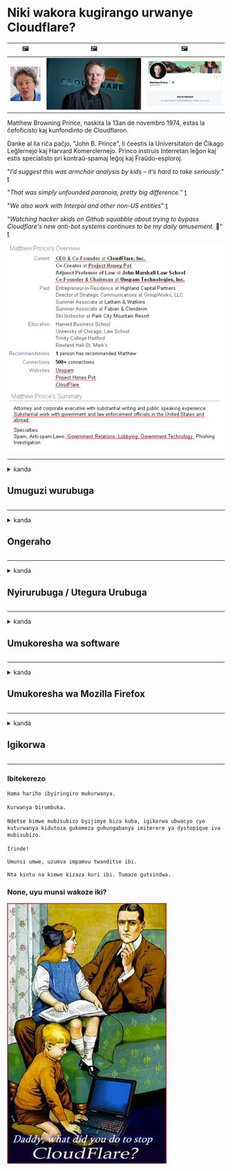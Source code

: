 # Niki wakora kugirango urwanye Cloudflare?

| 🖼 | 🖼 | 🖼 |
| --- | --- | --- |
| ![](../image/matthew_prince_teen.jpg) | ![](../image/matthew_prince.jpg) | ![](../image/blockedbymatthewprince.jpg) |


Matthew Browning Prince, naskita la 13an de novembro 1974, estas la ĉefoficisto kaj kunfondinto de Cloudflaron.

Danke al lia riĉa paĉjo, "John B. Prince", li ĉeestis la Universitaton de Ĉikago Leĝlernejo kaj Harvard Komerclernejo.
Princo instruis Interretan leĝon kaj estis specialisto pri kontraŭ-spamaj leĝoj kaj Fraŭdo-esploroj.


"*I’d suggest this was armchair analysis by kids – it’s hard to take seriously.*" [t](https://www.theguardian.com/technology/2015/nov/19/cloudflare-accused-by-anonymous-helping-isis)

"*That was simply unfounded paranoia, pretty big difference.*"  [t](https://twitter.com/xxdesmus/status/992757936123359233)

"*We also work with Interpol and other non-US entities*" [t](https://twitter.com/eastdakota/status/1203028504184360960)

"*Watching hacker skids on Github squabble about trying to bypass Cloudflare's new anti-bot systems continues to be my daily amusement.* 🍿" [t](https://twitter.com/eastdakota/status/1273277839102656515)


![](../image/whoismp.jpg)

---


<details>
<summary>kanda

## Umuguzi wurubuga
</summary>


- Niba urubuga ukunda rukoresha Cloudflare, ubabwire kudakoresha Cloudflare.
  - Kwinubira ku mbuga nkoranyambaga nka Facebook, Reddit, Twitter cyangwa Mastodon ntacyo bihindura. [Ibikorwa biranguruye kuruta hashtags.](https://twitter.com/phyzonloop/status/1274132092490862594)
  - Gerageza kuvugana na nyirurubuga niba ushaka kwigira ingirakamaro.

[Cloudflare ati](https://github.com/Eloston/ungoogled-chromium/issues/783):
```
Turagusaba ko wagera kubayobozi kuri serivisi cyangwa imbuga zihariye uhura nazo kandi ugasangira uburambe.
```

[Niba utabisabye, nyiri urubuga ntabwo azi iki kibazo.](../PEOPLE.md)

![](../image/liberapay.jpg)

[Urugero rwiza](https://counterpartytalk.org/t/turn-off-cloudflare-on-counterparty-co-plz/164/5).<br>
Ufite ikibazo? [Zamura ijwi ryawe nonaha.](https://github.com/maraoz/maraoz.github.io/issues/1) Urugero hepfo.

```
Urimo gufasha gusa kugenzura ibigo no kugenzura imbaga.
http://crimeflare.eu.org
```

```
Urupapuro rwurubuga rwawe ruri mu buzima-bwihohotera bwihariye bwikingiye-busitani bwa CloudFlare.
http://crimeflare.eu.org
```

- Fata umwanya wo gusoma politiki yibanga y'urubuga.
  - niba urubuga ruri inyuma ya Cloudflare cyangwa urubuga rukoresha serivisi zihujwe na Cloudflare.

Igomba gusobanura icyo "Cloudflare" aricyo, kandi igasaba uruhushya rwo gusangira amakuru yawe na Cloudflare. Kutabikora bizavamo kutizerana kandi urubuga ruvugwa rugomba kwirindwa.

[Urugero rwa politiki yerekeye ubuzima bwite yemewe hano](https://archive.is/bDlTz) ("Subprocessors" > "Entity Name")

```
Nasomye politiki yi banga yawe kandi sinshobora kubona ijambo Cloudflare.
Nanze gusangira nawe amakuru niba ukomeje kugaburira amakuru yanjye kuri Cloudflare.
http://crimeflare.eu.org
```

Uru nurugero rwa politiki yi banga idafite ijambo Cloudflare.
[Liberland Jobs](https://archive.is/daKIr) [privacy policy](https://docsend.com/view/feiwyte):

![](../image/cfwontobey.jpg)

Cloudflare ifite politiki yihariye.
[Cloudflare ikunda abantu doxxing.](https://www.reddit.com/r/GamerGhazi/comments/2s64fe/be_wary_reporting_to_cloudflare/)

Dore urugero rwiza kumpapuro zo kwiyandikisha kurubuga.
AFAIK, urubuga rwa zeru kora ibi. Uzabizera?

```
Ukanze "Kwiyandikisha kuri XYZ", wemera amasezerano ya serivisi n'amabwiriza yerekeye ubuzima bwite.
Uremera kandi gusangira amakuru yawe na Cloudflare kandi ukemera no gutangaza ibanga ryibicu.
Niba Cloudflare imennye amakuru yawe cyangwa ntizakwemerera guhuza na seriveri zacu, ntabwo ari amakosa yacu. [*]

[ Iyandikishe ] [ Ntabwo nemeranya ]
```
[*] [PEOPLE.md](../PEOPLE.md)


- Gerageza kudakoresha serivisi zabo. Wibuke ko ukurikiranwa na Cloudflare.
  - ["I'm in your TLS, sniffin' your passworz"](../image/iminurtls.jpg)

- Shakisha urundi rubuga. Hariho ubundi buryo n'amahirwe kuri enterineti!

- Emeza inshuti zawe gukoresha Tor buri munsi.
  - Kutamenyekana bigomba kuba igipimo cya enterineti ifunguye!
  - [Menya ko umushinga wa Tor udakunda uyu mushinga.](../HISTORY.md)

</details>

------

<details>
<summary>kanda

## Ongeraho
</summary>

- Niba mushakisha yawe ari Firefox, Tor Browser, cyangwa Chromium Ungoogled koresha imwe muribi wongeyeho.
  - Niba ushaka kongeramo izindi nshya wongeyeho ubaze kubyerekeye mbere.


| Izina | Iterambere | Inkunga | Irashobora guhagarika | Urashobora Kumenyesha | Chrome |
| -------- | -------- | -------- | -------- | -------- | -------- |
| [Bloku Cloudflaron MITM-Atakon](../subfiles/about.bcma.md) | #Addon | [ ? ](http://crimeflare.eu.org/) | **Yego**     | **Yego**     |  **Yego** |
| [Ĉu ligoj estas vundeblaj al MITM-atako?](../subfiles/about.ismm.md) | #Addon | [ ? ](http://crimeflare.eu.org/) | Oya     | **Yego**     |  **Yego** |
| [Ĉu ĉi tiuj ligoj blokos Tor-uzanton?](../subfiles/about.isat.md) | #Addon | [ ? ](http://crimeflare.eu.org/) | Oya     | **Yego**     |  **Yego** |
| [Block Cloudflare MITM Attack](https://trac.torproject.org/projects/tor/attachment/ticket/24351/block_cloudflare_mitm_attack-1.0.14.1-an%2Bfx.xpi)<br>[**DELETED BY TOR PROJECT**](../HISTORY.md) | nullius | [ ? ](../tool/block_cloudflare_mitm_fx), [Link](http://crimeflare.eu.org/) | **Yego**     | **Yego**     |  Oya |
| [TPRB](http://34ahehcli3epmhbu2wbl6kw6zdfl74iyc4vg3ja4xwhhst332z3knkyd.onion/) | Sw | [ ? ](http://34ahehcli3epmhbu2wbl6kw6zdfl74iyc4vg3ja4xwhhst332z3knkyd.onion/) | **Yego**     | **Yego**     |  Oya |
| [Detect Cloudflare](https://addons.mozilla.org/en-US/firefox/addon/detect-cloudflare/) | Frank Otto | [ ? ](https://github.com/traktofon/cf-detect) | Oya     | **Yego**     |  Oya |
| [True Sight](https://addons.mozilla.org/en-US/firefox/addon/detect-cloudflare-plus/) | claustromaniac | [ ? ](https://github.com/claustromaniac/detect-cloudflare-plus) | Oya     | **Yego**     |  Oya |
| [Which Cloudflare datacenter am I visiting?](https://addons.mozilla.org/en-US/firefox/addon/cf-pop/) | 依云 | [ ? ](https://github.com/lilydjwg/cf-pop) | Oya     | **Yego**     |  Oya |


- "Decentraleyes" irashobora guhagarika guhuza na "CDNJS (Cloudflare)".
  - Irinda ibyifuzo byinshi kugera kumurongo, kandi ikora dosiye zaho kugirango imbuga zidacika.
  - Iterambere yarashubije: "[very concerning indeed](https://github.com/Synzvato/decentraleyes/issues/236#issuecomment-352049501)", "[widespread usage severely centralizes the web](https://github.com/Synzvato/decentraleyes/issues/251#issuecomment-366752049)"

- [Urashobora kandi gukuraho cyangwa kutizera icyemezo cya Cloudflare mubuyobozi bwawe (CA).](https://www.ssl.com/how-to/remove-root-certificate-firefox/)

</details>

------

<details>
<summary>kanda

## Nyirurubuga / Utegura Urubuga
</summary>


![](../image/word_cloudflarefree.jpg)

- Ntukoreshe Cloudflare igisubizo, Igihe.
  - Urashobora gukora ibirenze ibyo, sibyo? [Dore uburyo bwo kuvanaho Cloudflare abiyandikisha, gahunda, domaine, cyangwa konti.](https://support.cloudflare.com/hc/en-us/articles/200167776-Removing-subscriptions-plans-domains-or-accounts)

| 🖼 | 🖼 |
| --- | --- |
| ![](../image/htmlalertcloudflare.jpg) | ![](../image/htmlalertcloudflare2.jpg) |

- Urashaka abakiriya benshi? Uzi icyo gukora. Ibitekerezo ni "hejuru y'umurongo".
  - [Mwaramutse, wanditse ngo "Dufatana uburemere ubuzima bwawe bwite" ariko nabonye "Ikosa 403 Byabujijwe Proxy Anonymous Proxy".](https://it.slashdot.org/story/19/02/19/0033255/stop-saying-we-take-your-privacy-and-security-seriously) Kuki uhagarika Tor Cyangwa VPN? Kandi kuki uhagarika imeri zigihe gito?

![](../image/anonexist.jpg)

- Gukoresha Cloudflare bizongera amahirwe yo guhagarara. Abashyitsi ntibashobora kugera kurubuga rwawe niba seriveri yawe iri hasi cyangwa Cloudflare iri hasi.
  - [Wigeze utekereza ko Cloudflare itigera imanuka?](https://www.ibtimes.com/cloudflare-down-not-working-sites-producing-504-gateway-timeout-errors-2618008) [Another](https://twitter.com/Jedduff/status/1097875615997399040) [sample](https://twitter.com/search?f=tweets&vertical=default&q=Cloudflare%20is%20having%20problems). [Need more](../PEOPLE.md)?

![](../image/cloudflareinternalerror.jpg)

- Gukoresha Cloudflare kugirango uhagararire "serivise ya API", "seriveri ivugurura software" cyangwa "ibiryo bya RSS" bizangiza umukiriya wawe. Umukiriya yaguhamagaye ati "sinshobora gukoresha API yawe", kandi ntuzi igitekerezo kirimo. Cloudflare irashobora guhagarika bucece umukiriya wawe. Utekereza ko ari byiza?
  - Hano hari abakiriya benshi basoma RSS hamwe nabasomyi ba RSS kumurongo. Kuki utangaza ibiryo bya RSS niba utemerera abantu kwiyandikisha?

![](../image/rssfeedovercf.jpg)

- Ukeneye icyemezo cya HTTPS? Koresha "Reka Encrypt" cyangwa uyigure muri sosiyete ya CA gusa.

- Ukeneye seriveri ya DNS? Ntushobora gushiraho seriveri yawe bwite? Bite ho kuri bo: [Hurricane Electric Free DNS](https://dns.he.net/), [Dyn.com](https://dyn.com/dns/), [1984 Hosting](https://www.1984hosting.com/), [Afraid.Org (Admin gusiba konte yawe niba ukoresha TOR)](https://freedns.afraid.org/)
  - [Alternativoj al DNS](../subfiles/alternative.domaindns.md)

- Urashaka serivisi yo kwakira? Ubuntu gusa? Bite ho kuri bo: [Onion Service](http://vww6ybal4bd7szmgncyruucpgfkqahzddi37ktceo3ah7ngmcopnpyyd.onion/en/security/network-security/tor/onionservices-best-practices), [Free Web Hosting Area](https://freewha.com/), [Autistici/Inventati Web Site Hosting](https://www.autinv5q6en4gpf4.onion/services/website), [Github Pages](https://pages.github.com/), [Surge](https://surge.sh/)
  - [Ibindi Kuri Cloudflare](../subfiles/alternative.cloudflare.md)

- Urimo gukoresha "cloudflare-ipfs.com"? [Uziko Cloudflare IPFS ari mbi?](../PEOPLE.md)

- Shyira Urubuga Porogaramu Firewall nka OWASP na Fail2Ban kuri seriveri yawe hanyuma ubigene neza.
  - Guhagarika Tor ntabwo ari igisubizo. Ntugahane abantu bose kubakoresha nabi gusa.

- Ongera uhagarike cyangwa uhagarike abakoresha "Cloudflare Warp" kwinjira kurubuga rwawe. Kandi utange impamvu niba ubishoboye.

> Urutonde rwa IP: "[Cloudflare ya IP igezweho](cloudflare_inc/)"

> A: Gusa ubahagarike

```
server {
...
deny 173.245.48.0/20;
deny 103.21.244.0/22;
deny 103.22.200.0/22;
deny 103.31.4.0/22;
deny 141.101.64.0/18;
deny 108.162.192.0/18;
deny 190.93.240.0/20;
deny 188.114.96.0/20;
deny 197.234.240.0/22;
deny 198.41.128.0/17;
deny 162.158.0.0/15;
deny 104.16.0.0/12;
deny 172.64.0.0/13;
deny 131.0.72.0/22;
deny 2400:cb00::/32;
deny 2606:4700::/32;
deny 2803:f800::/32;
deny 2405:b500::/32;
deny 2405:8100::/32;
deny 2a06:98c0::/29;
deny 2c0f:f248::/32;
...
}
```

> B: Ohereza kurupapuro rwo kuburira

```
http {
...
geo $iscf {
default 0;
173.245.48.0/20 1;
103.21.244.0/22 1;
103.22.200.0/22 1;
103.31.4.0/22 1;
141.101.64.0/18 1;
108.162.192.0/18 1;
190.93.240.0/20 1;
188.114.96.0/20 1;
197.234.240.0/22 1;
198.41.128.0/17 1;
162.158.0.0/15 1;
104.16.0.0/12 1;
172.64.0.0/13 1;
131.0.72.0/22 1;
2400:cb00::/32 1;
2606:4700::/32 1;
2803:f800::/32 1;
2405:b500::/32 1;
2405:8100::/32 1;
2a06:98c0::/29 1;
2c0f:f248::/32 1;
}
...
}

server {
...
if ($iscf) {rewrite ^ https://example.com/cfwsorry.php;}
...
}

<?php
header('HTTP/1.1 406 Not Acceptable');
echo <<<CLOUDFLARED
Thank you for visiting ourwebsite.com!<br />
We are sorry, but we can't serve you because your connection is being intercepted by Cloudflare.<br />
Please read http://crimeflare.eu.org for more information.<br />
CLOUDFLARED;
die();
```

- Shiraho Tor Onion Service cyangwa I2P ushireho niba wemera umudendezo kandi ukira abakoresha batazwi.

- Baza inama kubandi bakoresha urubuga rwa Clearnet / Tor kandi ushake inshuti zitamenyekana!

</details>

------

<details>
<summary>kanda

## Umukoresha wa software
</summary>


- Ubwumvikane buke bukoresha CloudFlare. Ubundi buryo? Turabasaba [**Briar** (Android)](https://f-droid.org/en/packages/org.briarproject.briar.android/), [Ricochet (PC)](https://ricochet.im/), [Tox + Tor (Android/PC)](https://tox.chat/download.html)
  - Briar irimo Tor daemon kugirango utagomba kwishyiriraho Orbot.
  - Abategura Qwtch, Fungura ibanga, wasibye guhagarika_ibicu umushinga woherejwe na serivise ya git nta nteguza.

- Niba ukoresha Debian GNU / Linux, cyangwa ibikomokaho byose, iyandikishe: [bug #831835](https://bugs.debian.org/cgi-bin/bugreport.cgi?bug=831835). Niba kandi ubishoboye, fasha kugenzura ibipapuro, kandi ufashe umurinzi kugera kumyanzuro iboneye niba igomba kwemerwa.

- Buri gihe usabe izi mushakisha.

| Izina | Iterambere | Inkunga | Igitekerezo |
| -------- | -------- | -------- | -------- |
| [Ungoogled-Chromium](https://ungoogled-software.github.io/ungoogled-chromium-binaries/) | Eloston | [ ? ](https://github.com/Eloston/ungoogled-chromium) | PC (Win, Mac, Linux)  _!Tor_ |
| [Bromite](https://www.bromite.org/fdroid) | Bromite | [ ? ](https://github.com/bromite/bromite/issues) | Android  _!Tor_ |
| [Tor Browser](https://www.torproject.org/download/) | Tor Project | [ ? ](https://support.torproject.org/) | PC (Win, Mac, Linux)  _Tor_|
| [Tor Browser Android](https://www.torproject.org/download/) | Tor Project | [ ? ](https://support.torproject.org/) | Android  _Tor_|
| [Onion Browser](https://itunes.apple.com/us/app/onion-browser/id519296448?mt=8) | Mike Tigas | [ ? ](https://github.com/OnionBrowser/OnionBrowser/issues) | Apple iOS  _Tor_|
| [GNU/Icecat](https://www.gnu.org/software/gnuzilla/) | GNU | [ ? ](https://www.gnu.org/software/gnuzilla/) | PC (Linux) |
| [IceCatMobile](https://f-droid.org/en/packages/org.gnu.icecat/) | GNU | [ ? ](https://lists.gnu.org/mailman/listinfo/bug-gnuzilla) | Android |
| [Iridium Browser](https://iridiumbrowser.de/about/) | Iridium | [ ? ](https://github.com/iridium-browser/iridium-browser/) | PC (Win, Mac, Linux, OpenBSD) |


Ibindi bikoresho bya software ntabwo bidatunganye. Ibi ntibisobanura ko mushakisha ya Tor "itunganye".
Nta mutekano 100% cyangwa 100% wigenga kuri enterineti n'ikoranabuhanga.

- Ntushaka gukoresha Tor? Urashobora gukoresha mushakisha iyariyo yose hamwe na Tor daemon.
  - [Menya ko umushinga wa Tor udakunda ibi.](https://support.torproject.org/tbb/tbb-9/) Koresha Tor Browser niba ubishoboye.
- [Nigute wakoresha Chromium hamwe na Tor](../subfiles/chromium_tor.md)


Reka tuvuge kubyerekeye ubuzima bwite bwa software.

- [Niba ukeneye rwose gukoresha Firefox, hitamo "Firefox ESR".](https://www.mozilla.org/en-US/firefox/organizations/)
  - [Firefox - Indorerezi za Spyware](https://spyware.neocities.org/articles/firefox.html)
  - [Firefox yanze kuvuga ubusa, ibuza kuvuga ubusa](https://web.archive.org/web/20200423010026/https://reclaimthenet.org/firefox-rejects-free-speech-bans-free-speech-commenting-plugin-dissenter-from-its-extensions-gallery/)
  - ["100+ kumanura. Birasa nkaho gusaba isosiyete ikora software gukomera ... software ni myinshi cyane muriyi minsi."](https://old.reddit.com/r/firefox/comments/gutdiw/weve_got_work_to_do_the_mozilla_blog/fslbbb6/)
  - [Uh, kuki Firefox inyereka amahuza yatewe inkunga muri URL bar?](https://www.reddit.com/r/firefox/comments/jybx2w/uh_why_is_firefox_showing_me_sponsored_links_in/)
  - [Mozilla - Shitani yigize umuntu](https://digdeeper.neocities.org/ghost/mozilla.html)

- [Wibuke, Mozilla ikoresha serivisi ya Cloudflare.](https://www.robtex.com/dns-lookup/www.mozilla.org) [Bakoresha kandi serivisi ya DNS ya Cloudflare kubicuruzwa byabo.](https://www.theregister.co.uk/2018/03/21/mozilla_testing_dns_encryption/)

- [Mozilla yanze iyi tike kumugaragaro.](https://bugzilla.mozilla.org/show_bug.cgi?id=1426618)

- [Firefox Kwibanda ni urwenya.](https://github.com/mozilla-mobile/focus-android/issues/1743) [Basezeranije kuzimya telemetrie ariko barayihindura.](https://github.com/mozilla-mobile/focus-android/issues/4210)

- [PaleMoon / Basilisk uteza imbere akunda Cloudflare.](https://github.com/mozilla-mobile/focus-android/issues/1743#issuecomment-345993097)
  - [Ububiko bwa Pale Moon's Archive Seriveri yibye kandi ikwirakwiza malware amezi 18](https://www.reddit.com/r/privacytoolsIO/comments/cc808y/pale_moons_archive_server_hacked_and_spread/)
  - Yanga kandi abakoresha Tor - "[Reka byange Tor. Ndatekereza ko imbuga nyinshi zigomba kwanga Tor urebye ibintu bikabije byo guhohoterwa.](https://github.com/yacy/yacy_search_server/issues/314#issuecomment-565932097)"

- [Waterfox ifite ikibazo gikomeye "terefone murugo"](https://spyware.neocities.org/articles/waterfox.html)

- [Google Chrome ni intasi.](https://www.gnu.org/proprietary/malware-google.en.html)
  - [Google yerekana ibikorwa byawe.](https://spyware.neocities.org/articles/chrome.html)

- [SRWare Iron ikora terefone nyinshi murugo.](https://spyware.neocities.org/articles/iron.html) Ihuza kandi kuri google domaine.

- [Intwari Browser yera ya Facebook / Abakurikirana Twitter.](https://www.bleepingcomputer.com/news/security/facebook-twitter-trackers-whitelisted-by-brave-browser/)
  - [Hano hari ibibazo byinshi.](https://spyware.neocities.org/articles/brave.html)
  - [indangamuntu](https://twitter.com/cryptonator1337/status/1269594587716374528)

- [Microsoft Edge ireka Facebook ikoresha Flash code inyuma yabakoresha.](https://www.zdnet.com/article/microsoft-edge-lets-facebook-run-flash-code-behind-users-backs/)

- [Vivaldi ntabwo yubaha ubuzima bwawe bwite.](https://spyware.neocities.org/articles/vivaldi.html)

- [Urwego rwa spyware urwego: Rwinshi cyane](https://spyware.neocities.org/articles/opera.html)

- Apple iOS: [Ntugomba gukoresha iOS na gato, cyane cyane ko ari malware.](https://www.gnu.org/proprietary/malware-apple.html)

Kubwibyo turasaba hejuru kumeza gusa. Ntakindi.

</details>

------

<details>
<summary>kanda

## Umukoresha wa Mozilla Firefox
</summary>


- "Firefox Nightly" izohereza amakuru yo murwego rwohejuru kuri seriveri ya Mozilla nta buryo bwo guhitamo.
  - [Seriveri ya Mozilla iri kwitwara neza Cloudflare](https://www.digwebinterface.com/?hostnames=www.mozilla.org%0D%0Amozilla.cloudflare-dns.com&type=&ns=resolver&useresolver=8.8.4.4&nameservers=)

- Birashoboka kubuza Firefox guhuza seriveri ya Mozilla.
  - [Politiki ya Mozilla-inyandikorugero](https://github.com/mozilla/policy-templates/blob/master/README.md)
  - Wibuke aya mayeri ashobora guhagarika gukora muburyo bwanyuma kuko Mozilla akunda kwandikwa wenyine.
  - Koresha firewall na DNS muyunguruzi kugirango ubihagarike burundu.

"`/distribution/policies.json`"

>     "WebsiteFilter": {
> 		"Block": [
> 		"*://*.mozilla.com/*",
> 		"*://*.mozilla.net/*",
> 		"*://*.mozilla.org/*",
> 		"*://webcompat.com/*",
> 		"*://*.firefox.com/*",
> 		"*://*.thunderbird.net/*",
> 		"*://*.cloudflare.com/*"
> 		]
>     },


- ~~Menyesha ikosa kuri tracker ya mozilla, ubabwire kudakoresha Cloudflare.~~ Hariho raporo yamakosa kuri bugzilla. Abantu benshi bashyizwe ahagaragara impungenge zabo, icyakora amakosa yarihishijwe na admin muri 2018.

- Urashobora guhagarika DoH muri Firefox.
  - [Hindura DNS isanzwe itanga firefox](../subfiles/change-firefox-dns.md)

![](../image/firefoxdns.jpg)

- [Niba ushaka gukoresha DNS itari ISP, tekereza gukoresha serivise ya OpenNIC Tier2 DNS cyangwa serivisi iyo ari yo yose itari Cloudflare DNS.](https://wiki.opennic.org/start)
![](../image/opennic.jpg)
  - Hagarika Cloudflare hamwe na DNS. [Crimeflare DNS](../subfiles/service.publicdns.md)

- Urashobora gukoresha Tor nkumuti wa DNS. [Niba utari umuhanga wa Tor, baza ikibazo hano.](https://tor.stackexchange.com/)

> **Nigute?**
> 1. Kuramo Tor hanyuma uyishyire kuri mudasobwa yawe.
> 2. Ongeraho uyu murongo kuri dosiye "torrc".
> DNSPort 127.0.0.1:53
> 3. Ongera utangire Tor.
> 4. Shyira seriveri ya DNS kuri "127.0.0.1".

</details>

------

<details>
<summary>kanda

## Igikorwa
</summary>


- Bwira abandi hafi yawe ububi bwa Cloudflare.

- [Fasha kunoza ububiko.](http://crimeflare.eu.org)
  - Urutonde rwombi, impaka zirwanya nibisobanuro birambuye.

- [Inyandiko kandi utangaze cyane aho ibintu bitagenda neza na Cloudflare (nibindi bigo bisa), urebe neza ko uvuga ububiko iyo ubikoze](http://crimeflare.eu.org) :)

- Shaka abantu benshi bakoresha Tor muburyo busanzwe kugirango bashobore kumenya urubuga uhereye mubice bitandukanye byisi.

- Tangira amatsinda, mubitangazamakuru rusange hamwe ninyama, byahariwe kubohora isi muri Cloudflare.

- Mugihe bibaye ngombwa, ihuza aya matsinda kuriyi bubiko - aha hashobora kuba umwanya wo guhuza ibikorwa hamwe nkitsinda.

- [Tangira akazu gashobora gutanga ibisobanuro bifatika bitari ibigo kuri Cloudflare.](../subfiles/alternative.cloudflare.md)

- Tumenyeshe ubundi buryo bwo gufasha byibuze gutanga uburinzi butandukanye burwanya Cloudflare.

- Niba uri umukiriya wa Cloudflare, shiraho igenamiterere ryawe bwite, hanyuma utegereze kubarenga.
  - [Noneho ubazane mubirego byo kurwanya spam / kwiherera.](https://twitter.com/thexpaw/status/1108424723233419264)

- Niba uri muri Reta zunzubumwe za Amerika kandi urubuga ruvugwa ni banki cyangwa umucungamari, gerageza kuzana igitutu cyamategeko mu itegeko rya Gramm - Leach - Bliley, cyangwa Abanyamerika bafite DIsability Act hanyuma utubwire aho ugeze .

- Niba urubuga ari urubuga rwa leta, gerageza kuzana igitutu cyamategeko munsi yivugururwa rya 1 ryitegeko nshinga rya Amerika.

- Niba ufite ubwenegihugu bwa EU, hamagara kurubuga kugirango wohereze amakuru yawe bwite mumabwiriza rusange yo kurinda amakuru. Niba banze kuguha amakuru yawe, ibyo ni ukurenga ku mategeko.

- Ku masosiyete avuga ko atanga serivisi kurubuga rwabo gerageza kubamenyesha nk "kwamamaza ibinyoma" mumashyirahamwe arengera abaguzi na BBB. Urubuga rwa Cloudflare rutangwa na seriveri ya Cloudflare.

- [ITU ivuga mu rwego rwa Amerika ko Cloudflare itangiye kuba nini bihagije kuburyo amategeko abuza kwishyiriraho ibiciro.](https://www.itu.int/en/ITU-T/Workshops-and-Seminars/20181218/Documents/Geoff_Huston_Presentation.pdf)

- Birashoboka ko verisiyo ya 4 ya GNU GPL ishobora kuba ikubiyemo ingingo yo kubika kode yinkomoko inyuma yiyi serivisi, bisaba GPLv4 zose hamwe na porogaramu nyuma yuko byibuze code yinkomoko ishobora kugerwaho hifashishijwe uburyo butavangura abakoresha Tor.

- [Se vi uzas Mastodon bonvolu sekvi la konton Mitigator](../subfiles/service.altlink.md).

</details>

------

### Ibitekerezo

```
Hama hariho ibyiringiro mukurwanya.

Kurwanya birumbuka.

Ndetse bimwe mubisubizo byijimye biza kuba, igikorwa ubwacyo cyo kuturwanya kidutoza gukomeza guhungabanya imiterere ya dystopique iva mubisubizo.

Irinde!
```

```
Umunsi umwe, uzumva impamvu twanditse ibi.
```

```
Nta kintu na kimwe kizaza kuri ibi. Tumaze gutsindwa.
```

### None, uyu munsi wakoze iki?


![](../image/stopcf.jpg)
